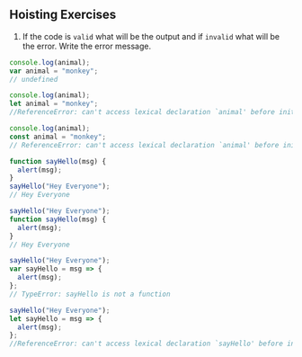 ## Hoisting Exercises

1. If the code is `valid` what will be the output and if `invalid` what will be the error. Write the error message.

```js
console.log(animal);
var animal = "monkey";
// undefined
```

```js
console.log(animal);
let animal = "monkey";
//ReferenceError: can't access lexical declaration `animal' before initialization
```

```js
console.log(animal);
const animal = "monkey";
// ReferenceError: can't access lexical declaration `animal' before initialization
```

```js
function sayHello(msg) {
  alert(msg);
}
sayHello("Hey Everyone");
// Hey Everyone
```

```js
sayHello("Hey Everyone");
function sayHello(msg) {
  alert(msg);
}
// Hey Everyone
```

```js
sayHello("Hey Everyone");
var sayHello = msg => {
  alert(msg);
};
// TypeError: sayHello is not a function
```

```js
sayHello("Hey Everyone");
let sayHello = msg => {
  alert(msg);
};
//ReferenceError: can't access lexical declaration `sayHello' before initialization
```

